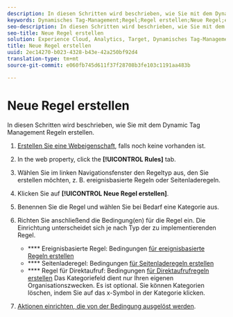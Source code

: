 ```yaml
---
description: In diesen Schritten wird beschrieben, wie Sie mit dem Dynamic Tag Management Regeln erstellen.
keywords: Dynamisches Tag-Management;Regel;Regel erstellen;Neue Regel;ereignisbasierte Regel;Seitenladeregel;Regel für Direktaufrufe
seo-description: In diesen Schritten wird beschrieben, wie Sie mit dem Dynamic Tag Management Regeln erstellen.
seo-title: Neue Regel erstellen
solution: Experience Cloud, Analytics, Target, Dynamisches Tag-Management
title: Neue Regel erstellen
uuid: 2ec14270-b023-4328-b43e-42a250bf92d4
translation-type: tm+mt
source-git-commit: e060fb745d611f37f28708b3fe103c1191aa483b

---
```



# Neue Regel erstellen

In diesen Schritten wird beschrieben, wie Sie mit dem Dynamic Tag Management Regeln erstellen.

1. [Erstellen Sie eine Webeigenschaft](../../../implement/c-implement-with-dtm/t-create-web-property.md#task_960467FBB7A54499AC228CB3AA3C4123), falls noch keine vorhanden ist.
1. In the web property, click the **[!UICONTROL Rules]** tab.
1. Wählen Sie im linken Navigationsfenster den Regeltyp aus, den Sie erstellen möchten, z. B. ereignisbasierte Regeln oder Seitenladeregeln.
1. Klicken Sie auf **[!UICONTROL Neue Regel erstellen]**.
1. Benennen Sie die Regel und wählen Sie bei Bedarf eine Kategorie aus.
1. Richten Sie anschließend die Bedingung(en) für die Regel ein. Die Einrichtung unterscheidet sich je nach Typ der zu implementierenden Regel.

   * **** Ereignisbasierte Regel: Bedingungen [für ereignisbasierte Regeln erstellen](../../../implement/c-implement-with-dtm/c-rules/t-rules-event-conditions.md#task_A122DE72110F4579A91F9D96D92D39FC)
   * **** Seitenladeregel: Bedingungen [für Seitenladeregeln erstellen](../../../implement/c-implement-with-dtm/c-rules/t-rules-page-conditions.md#task_69B41CB230EE4530A755D91233F73706)
   * **** Regel für Direktaufruf: Bedingungen [für Direktaufrufregeln erstellen](../../../implement/c-implement-with-dtm/c-rules/t-rules-direct-conditions.md#task_85EB8F01775A402BA53B8298F0AADA09)
   Das Kategoriefeld dient nur Ihren eigenen Organisationszwecken. Es ist optional. Sie können Kategorien löschen, indem Sie auf das x-Symbol in der Kategorie klicken.
1. [Aktionen einrichten, die von der Bedingung ausgelöst werden](../../../implement/c-implement-with-dtm/c-rules/t-rules-actions.md#task_94DFE0D8B53A43E2892851BABE381121).
